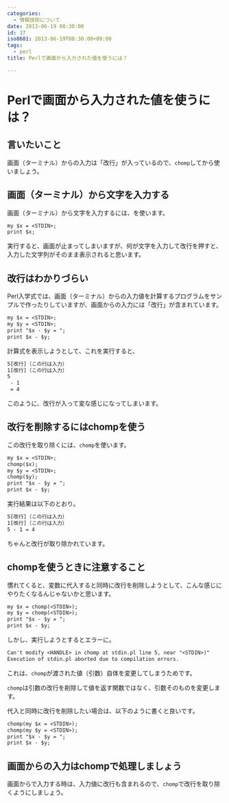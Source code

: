 ```yaml
---
categories:
  - 情報技術について
date: 2013-06-19 08:30:00
id: 37
iso8601: 2013-06-19T08:30:00+09:00
tags:
  - perl
title: Perlで画面から入力された値を使うには？

---
```


<h1>Perlで画面から入力された値を使うには？</h1>

<h2>言いたいこと</h2>

<p>画面（ターミナル）からの入力は「改行」が入っているので、<code>chomp</code>してから使いましょう。</p>

<h2>画面（ターミナル）から文字を入力する</h2>

<p>画面（ターミナル）から文字を入力するには、<code><STDIN></code>を使います。</p>

```default
my $x = <STDIN>;
print $x;
```

<p>実行すると、画面が止まってしまいますが、何が文字を入力して改行を押すと、入力した文字列がそのまま表示されると思います。</p>

<h2>改行はわかりづらい</h2>

<p>Perl入学式では、画面（ターミナル）からの入力値を計算するプログラムをサンプルで作ったりしていますが、画面からの入力には「改行」が含まれています。</p>

```default
my $x = <STDIN>;
my $y = <STDIN>;
print "$x - $y = ";
print $x - $y;
```

<p>計算式を表示しようとして、これを実行すると、</p>

```default
5[改行]（この行は入力）
1[改行]（この行は入力）
5
 - 1
 = 4
```

<p>このように、改行が入って変な感じになってしまいます。</p>

<h2>改行を削除するにはchompを使う</h2>

<p>この改行を取り除くには、<code>chomp</code>を使います。</p>

```default
my $x = <STDIN>;
chomp($x);
my $y = <STDIN>;
chomp($y);
print "$x - $y = ";
print $x - $y;
```

<p>実行結果は以下のとおり。</p>

```default
5[改行]（この行は入力）
1[改行]（この行は入力）
5 - 1 = 4
```

<p>ちゃんと改行が取り除かれています。</p>

<h2>chompを使うときに注意すること</h2>

<p>慣れてくると、変数に代入すると同時に改行を削除しようとして、こんな感じにやりたくなるんじゃないかと思います。</p>

```default
my $x = chomp(<STDIN>);
my $y = chomp(<STDIN>);
print "$x - $y = ";
print $x - $y;
```

<p>しかし、実行しようとするとエラーに。</p>

```default
Can't modify <HANDLE> in chomp at stdin.pl line 5, near "<STDIN>)"
Execution of stdin.pl aborted due to compilation errors.
```

<p>これは、<code>chomp</code>が渡された値（引数）自体を変更してしまうためです。</p>

<p><code>chomp</code>は引数の改行を削除して値を返す関数ではなく、引数そのものを変更します。</p>

<p>代入と同時に改行を削除したい場合は、以下のように書くと良いです。</p>

```default
chomp(my $x = <STDIN>);
chomp(my $y = <STDIN>);
print "$x - $y = ";
print $x - $y;
```

<h2>画面からの入力はchompで処理しましょう</h2>

<p>画面から<code><STDIN></code>で入力する時は、入力値に改行も含まれるので、<code>chomp</code>で改行を取り除くようにしましょう。</p>
    	